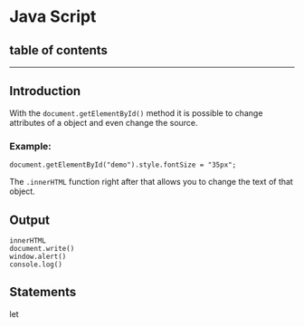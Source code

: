 # Java Script

## table of contents


---
## Introduction
With the `document.getElementById()` method it is possible to change attributes of a object and even change the source.
### Example:
```
document.getElementById("demo").style.fontSize = "35px";
```
The `.innerHTML` function right after that allows you to change the text of that object.

## Output
    innerHTML
    document.write()
    window.alert()
    console.log()

## Statements
let